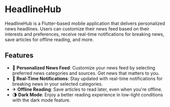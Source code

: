 # HeadlineHub

HeadlineHub is a Flutter-based mobile application that delivers personalized news headlines. Users can customize their news feed based on their interests and preferences, receive real-time notifications for breaking news, save articles for offline reading, and more.

## Features

- 📰 **Personalized News Feed**: Customize your news feed by selecting preferred news categories and sources. Get news that matters to you.
- 🔔 **Real-Time Notifications**: Stay updated with real-time notifications for breaking news in your selected categories.
- ✈ **Offline Reading**: Save articles to read later, even when you're offline.
- 🌗 **Dark Mode**: Enjoy a better reading experience in low-light conditions with the dark mode feature.

